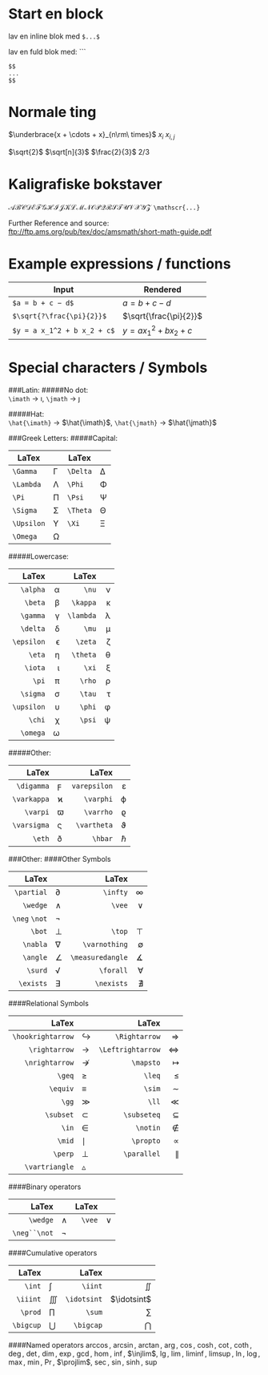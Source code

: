 # Start en block

lav en inline blok med `$...$`

lav en fuld blok med: ```
```
$$
...
$$
```


# Normale ting

$\underbrace{x + \cdots + x}_{n\rm\ times}$
$x_i$
$x_{i,j}$

$\sqrt{2}$
$\sqrt[n]{3}$
$\frac{2}{3}$
$2/3$

# Kaligrafiske bokstaver

$\mathscr{ABCDEFGHIJKLMNOPQRSTUVXYZ}$
`\mathscr{...}`




Further Reference and source: ftp://ftp.ams.org/pub/tex/doc/amsmath/short-math-guide.pdf

# Example expressions / functions

|Input             | Rendered        |
|-----------------|----------------|
|`$a = b + c − d$` | $a = b + c − d$ |
|`$\sqrt{?\frac{\pi}{2}}$` | $\sqrt{\frac{\pi}{2}}$ |
|`$y = a x_1^2 + b x_2 + c$` | $y = a x_1^2 + b x_2 + c$ |

# Special characters / Symbols

###Latin:
#####No dot:  
`\imath` $\rightarrow$ $\imath$,
`\jmath` $\rightarrow$ $\jmath$

#####Hat:  
`\hat{\imath}`  $\rightarrow$ $\hat{\imath}$,
`\hat{\jmath}`  $\rightarrow$ $\hat{\jmath}$

###Greek Letters:
#####Capital:

| LaTex      |     | LaTex    |     |
| ---------- | --- | -------- | --- |
| `\Gamma`   | Γ   | `\Delta` | ∆   |
| `\Lambda`  | Λ   | `\Phi`   | Φ   |
| `\Pi`      | Π   | `\Psi`   | Ψ   |
| `\Sigma`   | Σ   | `\Theta` | Θ   |
| `\Upsilon` | Υ   | `\Xi`    | Ξ   |
| `\Omega`   | Ω   |          |     |

#####Lowercase:

|LaTex      |   | LaTex     |   |
|----------:|--:|----------:|--:|
|`\alpha`   | α | `\nu`     | ν |
|`\beta`    | β | `\kappa`  | κ |
|`\gamma`   | γ | `\lambda` | λ |
|`\delta`   | δ |  `\mu`    | µ |    
|`\epsilon` | ϵ | `\zeta`   | ζ |
|`\eta`     | η | `\theta`  | θ |
|`\iota`    | ι | `\xi`     | ξ |
|`\pi`      | π | `\rho`    | ρ |
|`\sigma`   | σ | `\tau`    | τ |
|`\upsilon` | υ | `\phi`    | φ |
|`\chi`     | χ | `\psi`    | ψ |
|`\omega`   | ω |           |   |

#####Other:

|LaTex       |   | LaTex       |   |
|-----------:|---|------------:|--:|
|`\digamma`  | ϝ | `varepsilon`| ε       |
|`\varkappa` | ϰ | `\varphi`   | ϕ       |
|`\varpi`    | ϖ | `\varrho`   | ϱ       |
|`\varsigma` | ς | `\vartheta` | ϑ       |
|`\eth`      | ð | `\hbar`     | $\hbar$ |


###Other:
####Other Symbols

|LaTex         |   | LaTex            |   |
|-------------:|---|-----------------:|--:|
|`\partial`    | ∂ | `\infty`         | ∞ |
|`\wedge`      | ∧ | `\vee`           | ∨ |
|`\neg` `\not` | ¬ |                  |   |
|`\bot`        | ⊥ | `\top`           | ⊤ |
|`\nabla`      | ∇ | `\varnothing`    | ∅ |
|`\angle`      | ∠ | `\measuredangle` | ∡ |
|`\surd`       | √ | `\forall`        | ∀ |
|`\exists`     | ∃ | `\nexists`       | ∄ |

####Relational Symbols

|LaTex             |   | LaTex              |          |
|-----------------:|---|-------------------:|---------:|
|`\hookrightarrow` | ↪      | `\Rightarrow`     | ⇒         |
|`\rightarrow`     | →      | `\Leftrightarrow` | ⇔         |
|`\nrightarrow`    | ↛      | `\mapsto`         | $\mapsto$ |
|`\geq`            | ≥      | `\leq`            | ≤         |
|`\equiv`          | ≡      | `\sim`            | ∼         |
|`\gg`             | ≫      | `\ll`            | ≪          |
|`\subset`          | ⊂     | `\subseteq`     | ⊆           |
|`\in`             | ∈      | `\notin`         | ∉          |
|`\mid`            | $\mid$ | `\propto`        | ∝          |
|`\perp`            | ⊥     | ` \parallel`     | ∥          |
|`\vartriangle`     | $\vartriangle$

####Binary operators

|LaTex        |   | LaTex  |   |
|------------:|---|-------:|--:|
|`\wedge`     | ∧ | `\vee` | ∨ |
|`\neg``\not` | ¬ |        |   |

####Cumulative operators

| LaTex     |           | LaTex       |             |
| --------: | --------- | ----------: | ----------: |
| `\int`    | ∫         | `\iint`     | $\iint$     |
| `\iiint`  | $\iiint$  | `\idotsint` | $\idotsint$ |
| `\prod`   | $\prod$   | `\sum`      | $\sum$      |
| `\bigcup` | $\bigcup$ | `\bigcap`   | $\bigcap$   |

####Named operators
$\arccos$,
$\arcsin$,
$\arctan$,
$\arg$,
$\cos$,
$\cosh$,
$\cot$,
$\coth$,
$\deg$,
$\det$,
$\dim$,
$\exp$,
$\gcd$,
$\hom$,
$\inf$,
$\injlim$,
$\lg$,
$\lim$,
$\liminf$,
$\limsup$,
$\ln$,
$\log$,
$\max$,
$\min$,
$\Pr$,
$\projlim$,
$\sec$,
$\sin$,
$\sinh$,
$\sup$